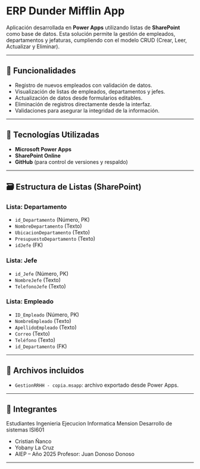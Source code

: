 # ERP Dunder Mifflin App

Aplicación desarrollada en **Power Apps** utilizando listas de **SharePoint** como base de datos. Esta solución permite la gestión de empleados, departamentos y jefaturas, cumpliendo con el modelo CRUD (Crear, Leer, Actualizar y Eliminar).

---

## 📌 Funcionalidades

- Registro de nuevos empleados con validación de datos.
- Visualización de listas de empleados, departamentos y jefes.
- Actualización de datos desde formularios editables.
- Eliminación de registros directamente desde la interfaz.
- Validaciones para asegurar la integridad de la información.

---

## 🧰 Tecnologías Utilizadas

- **Microsoft Power Apps**
- **SharePoint Online**
- **GitHub** (para control de versiones y respaldo)

---

## 🗃️ Estructura de Listas (SharePoint)

### Lista: Departamento
- `id_Departamento` (Número, PK)
- `NombreDepartamento` (Texto)
- `UbicacionDepartamento` (Texto)
- `PresupuestoDepartamento` (Texto)
- `idJefe` (FK)

### Lista: Jefe
- `id_Jefe` (Número, PK)
- `NombreJefe` (Texto)
- `TelefonoJefe` (Texto)

### Lista: Empleado
- `ID_Empleado` (Número, PK)
- `NombreEmpleado` (Texto)
- `ApellidoEmpleado` (Texto)
- `Correo` (Texto)
- `Teléfono` (Texto)
- `id_Departamento` (FK)

---

## 💾 Archivos incluidos

- `GestionRRHH - copia.msapp`: archivo exportado desde Power Apps.

---

## 🔗 Integrantes
Estudiantes Ingenieria Ejecucion Informatica Mension Desarrollo de sistemas
ISI601
- Cristian Ñanco
- Yobany La Cruz
- AIEP – Año 2025
Profesor: Juan Donoso Donoso
---

